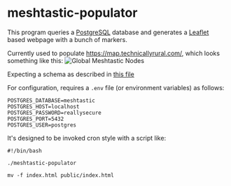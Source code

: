 # meshtastic-populator

This program queries a [PostgreSQL](https://www.postgresql.org/) database and generates a [Leaflet](https://leafletjs.com/) based webpage with a bunch of markers.

Currently used to populate https://map.technicallyrural.com/, which looks something like this:
![Global Meshtastic Nodes](https://github.com/tobymurray/meshtastic-populator/assets/3683198/694f566a-ceb2-4c5e-b570-07eeaef85b89)

Expecting a schema as described in [this file](https://github.com/tobymurray/meshtastic-mqtt-harvester/blob/master/schema.sql)

For configuration, requires a `.env` file (or environment variables) as follows:

```
POSTGRES_DATABASE=meshtastic
POSTGRES_HOST=localhost
POSTGRES_PASSWORD=reallysecure
POSTGRES_PORT=5432
POSTGRES_USER=postgres
```

It's designed to be invoked cron style with a script like:
```
#!/bin/bash

./meshtastic-populator

mv -f index.html public/index.html
```
